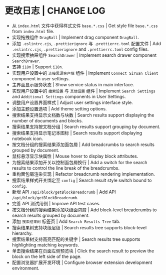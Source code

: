 # 更改日志 | CHANGE LOG

- 从 `index.html` 文件中获得样式文件 `base.*.css` | Get style file `base.*.css` from `index.html` file.
- 实现拖拽组件 `DragBall` | Implement drag component `DragBall`.
- 添加 `.eslintrc.cjs`, `.prettierignore` 与 `.prettierrc.toml` 配置文件 | Add `.eslintrc.cjs`, `.prettierignore` and `.prettierrc.toml` config files.
- 实现搜索抽屉组件 `SearchDrawer` | Implement search drawer component `SearchDrawer`.
- 支持 `i18n` | Support `i18n`.
- 实现用户设置中的 `连接思源客户端` 组件 | Implement `Connect SiYuan Client` component in user settings.
- 主界面显示服务状态 | Show service status in main interface.
- 实现用户设置中的 `搜索设置` 与 `其他设置` 组件 | Implement `Search Settings` and `Additional Settings` components in User Settings.
- 调整用户设置界面样式 | Adjust user settings interface style.
- 添加主题设置选项 | Add theme setting options.
- 搜索结果支持显示文档数与块数 | Search results support displaying the number of documents and blocks.
- 搜索结果支持按文档分组 | Search results support grouping by document.
- 搜索结果支持显示笔记本图标 | Search results support displaying notebook icon.
- 按文档分组的搜索结果添加面包屑 | Add breadcrumbs to search results grouped by document.
- 鼠标悬浮显示块属性 | Mouse hover to display block attributes.
- 为搜索结果添加开关以控制面包屑换行 | Add a switch for the search results to control the line break of the breadcrumbs.
- 重构面包屑渲染实现 | Refactor breadcrumb rendering implementation.
- 搜索结果样式开关绑定至 `config` | Search result style switch bound to `config`.
- 新增 API `/api/block/getBlockBreadcrumb` | Add API `/api/block/getBlockBreadcrumb`.
- 完善 API 测试用例 | Improve API test cases.
- 按文档分组的搜索结果添加块级面包屑 | Add block-level breadcrumbs to search results grouped by document.
- 添加 `搜索结果树` 标签页 | Add `Search Results Tree` tab.
- 搜索结果树支持块级层级 | Search results tree supports block-level hierarchy.
- 搜索结果树支持高亮匹配的关键字 | Search results tree supports highlighting matching keywords.
- 单击搜索结果在页面左侧预览块 | Click the search result to preview the block on the left side of the page.
- 配置浏览器扩展开发环境 | Configure browser extension development environment.
